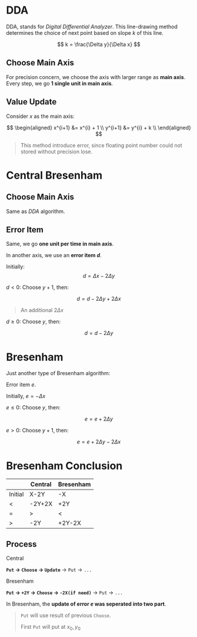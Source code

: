 # DDA

DDA, stands for _Digital Differential Analyzer_. This line-drawing method determines the choice of next point based on slope $k$ of this line.

$$
k = \frac{\Delta y}{\Delta x}
$$

## Choose Main Axis

For precision concern, we choose the axis with larger range as **main axis**. Every step, we go **1 single unit in main axis**.

## Value Update

Consider $x$ as the main axis:

$$
\begin{aligned}
x^{i+1} &= x^{i} + 1 \\
y^{i+1} &= y^{i} + k \\
\end{aligned}
$$

> This method introduce error, since floating point number could not stored without precision lose.

# Central Bresenham

## Choose Main Axis

Same as _DDA_ algorithm.

## Error Item

Same, we go **one unit per time in main axis**.

In another axis, we use an **error item $d$**.

Initially:
$$d = \Delta x - 2 \Delta y$$

$d<0$: Choose $y+1$, then:

$$d = d-2\Delta y + 2 \Delta x$$

> An additional $2\Delta x$

$d \ge 0$: Choose $y$, then:

$$
d = d - 2 \Delta y
$$

# Bresenham

Just another type of Bresenham algorithm:

Error item $e$.

Initially, $e= - \Delta x$

$e \le 0$: Choose $y$, then:

$$
e = e + 2 \Delta y
$$

$e > 0$: Choose $y+1$, then:

$$
e = e + 2 \Delta y - 2 \Delta x
$$

# Bresenham Conclusion

|         | Central | Bresenham |
|---------|---------|-----------|
| Initial | X-2Y    | -X        |
| <       | -2Y+2X  | +2Y       |
| =       | >       | <         |
| >       | -2Y     | +2Y-2X    |

## Process

Central

**`Put` -> `Choose` -> `Update`** -> `Put` -> `...`

Bresenham

**`Put` -> `+2Y` -> `Choose` -> `-2X(if need)`** -> `Put` -> `...`

In Bresenham, the **update of error $e$ was seperated into two part**.

> `Put` will use result of previous `Choose`.
>
> First `Put` will put at $x_0, y_0$
